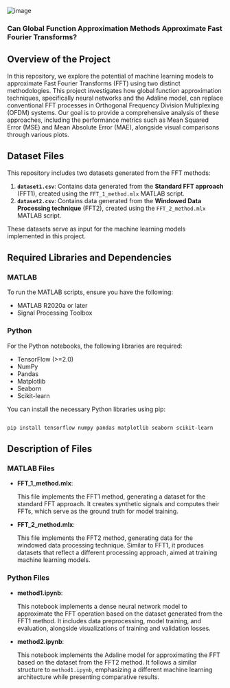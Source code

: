 ![image](https://github.com/user-attachments/assets/f57d8e33-693c-4635-9dfa-d5983288849a)


### Can Global Function Approximation Methods Approximate Fast Fourier Transforms?

## Overview of the Project
In this repository, we explore the potential of machine learning models to approximate Fast Fourier Transforms (FFT) using two distinct methodologies. This project investigates how global function approximation techniques, specifically neural networks and the Adaline model, can replace conventional FFT processes in Orthogonal Frequency Division Multiplexing (OFDM) systems. Our goal is to provide a comprehensive analysis of these approaches, including the performance metrics such as Mean Squared Error (MSE) and Mean Absolute Error (MAE), alongside visual comparisons through various plots.

## Dataset Files
This repository includes two datasets generated from the FFT methods:

1. **`dataset1.csv`**: Contains data generated from the **Standard FFT approach** (FFT1), created using the `FFT_1_method.mlx` MATLAB script.
2. **`dataset2.csv`**: Contains data generated from the **Windowed Data Processing technique** (FFT2), created using the `FFT_2_method.mlx` MATLAB script.

These datasets serve as input for the machine learning models implemented in this project.

## Required Libraries and Dependencies

### MATLAB
To run the MATLAB scripts, ensure you have the following:
- MATLAB R2020a or later
- Signal Processing Toolbox

### Python
For the Python notebooks, the following libraries are required:
- TensorFlow (>=2.0)
- NumPy
- Pandas
- Matplotlib
- Seaborn
- Scikit-learn

You can install the necessary Python libraries using pip:

<code>
pip install tensorflow numpy pandas matplotlib seaborn scikit-learn</code>


<h2>Description of Files</h2>

<h3>MATLAB Files</h3>
<ul>
    <li><strong>FFT_1_method.mlx</strong>: 
        <p>This file implements the FFT1 method, generating a dataset for the standard FFT approach. It creates synthetic signals and computes their FFTs, which serve as the ground truth for model training.</p>
    </li>
    <li><strong>FFT_2_method.mlx</strong>: 
        <p>This file implements the FFT2 method, generating data for the windowed data processing technique. Similar to FFT1, it produces datasets that reflect a different processing approach, aimed at training machine learning models.</p>
    </li>
</ul>

<h3>Python Files</h3>
<ul>
    <li><strong>method1.ipynb</strong>: 
        <p>This notebook implements a dense neural network model to approximate the FFT operation based on the dataset generated from the FFT1 method. It includes data preprocessing, model training, and evaluation, alongside visualizations of training and validation losses.</p>
    </li>
    <li><strong>method2.ipynb</strong>: 
        <p>This notebook implements the Adaline model for approximating the FFT based on the dataset from the FFT2 method. It follows a similar structure to <code>method1.ipynb</code>, emphasizing a different machine learning architecture while presenting comparative results.</p>
    </li>
</ul>
